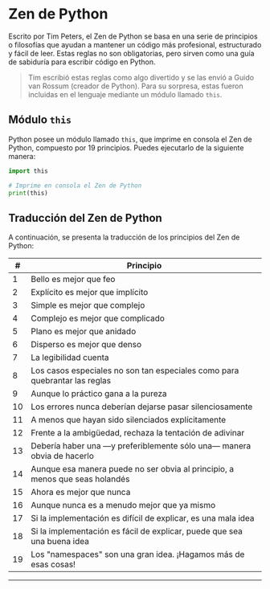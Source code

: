 # Zen de Python

Escrito por Tim Peters, el Zen de Python se basa en una serie de principios o filosofías que ayudan a mantener un código más profesional, estructurado y fácil de leer. Estas reglas no son obligatorias, pero sirven como una guía de sabiduría para escribir código en Python.

> Tim escribió estas reglas como algo divertido y se las envió a Guido van Rossum (creador de Python). Para su sorpresa, estas fueron incluidas en el lenguaje mediante un módulo llamado `this`.

## Módulo `this`

Python posee un módulo llamado `this`, que imprime en consola el Zen de Python, compuesto por 19 principios. Puedes ejecutarlo de la siguiente manera:

```python
import this

# Imprime en consola el Zen de Python
print(this)
```

## Traducción del Zen de Python

A continuación, se presenta la traducción de los principios del Zen de Python:

| #   | Principio                                                                    |
| --- | ---------------------------------------------------------------------------- |
| 1   | Bello es mejor que feo                                                       |
| 2   | Explícito es mejor que implícito                                             |
| 3   | Simple es mejor que complejo                                                 |
| 4   | Complejo es mejor que complicado                                             |
| 5   | Plano es mejor que anidado                                                   |
| 6   | Disperso es mejor que denso                                                  |
| 7   | La legibilidad cuenta                                                        |
| 8   | Los casos especiales no son tan especiales como para quebrantar las reglas   |
| 9   | Aunque lo práctico gana a la pureza                                          |
| 10  | Los errores nunca deberían dejarse pasar silenciosamente                     |
| 11  | A menos que hayan sido silenciados explícitamente                            |
| 12  | Frente a la ambigüedad, rechaza la tentación de adivinar                     |
| 13  | Debería haber una —y preferiblemente sólo una— manera obvia de hacerlo       |
| 14  | Aunque esa manera puede no ser obvia al principio, a menos que seas holandés |
| 15  | Ahora es mejor que nunca                                                     |
| 16  | Aunque nunca es a menudo mejor que ya mismo                                  |
| 17  | Si la implementación es difícil de explicar, es una mala idea                |
| 18  | Si la implementación es fácil de explicar, puede que sea una buena idea      |
| 19  | Los "namespaces" son una gran idea. ¡Hagamos más de esas cosas!              |

---
